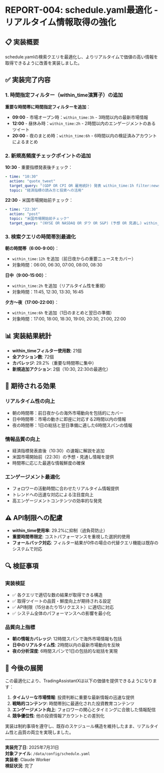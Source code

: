 # REPORT-004: schedule.yaml最適化 - リアルタイム情報取得の強化

## 📋 実装概要

schedule.yamlの検索クエリを最適化し、よりリアルタイムで価値の高い情報を取得できるように改善を実装しました。

## ✅ 実装完了内容

### 1. 時間指定フィルター（within_time演算子）の追加

**重要な時間帯に時間指定フィルターを追加**：
- **09:00** - 市場オープン時：`within_time:3h` - 3時間以内の最新市場情報
- **12:00** - 昼休み時：`within_time:2h` - 2時間以内のエンゲージメントのあるツイート
- **20:00** - 夜のまとめ時：`within_time:6h` - 6時間以内の検証済みアカウントによるまとめ

### 2. 新規高頻度チェックポイントの追加

**10:30** - 重要指標発表後チェック：
```yaml
- time: "10:30"
  action: "quote_tweet"
  target_query: "(GDP OR CPI OR 雇用統計) 発表 within_time:1h filter:news min_retweets:50"
  topic: "経済指標の読み方と投資への活用"
```

**22:30** - 米国市場開始前チェック：
```yaml
- time: "22:30"
  action: "post"
  topic: "米国市場開始前チェック"
  target_query: "(NYSE OR NASDAQ OR ダウ OR S&P) (予想 OR 見通し) within_time:2h min_faves:30"
```

### 3. 検索クエリの時間帯別最適化

**朝の時間帯（6:00-9:00）**：
- `within_time:12h` を追加（前日夜からの重要ニュースをカバー）
- 対象時間：06:00, 06:30, 07:00, 08:00, 08:30

**日中（9:00-15:00）**：
- `within_time:2h` を追加（リアルタイム性を重視）
- 対象時間：11:45, 12:30, 13:30, 16:45

**夕方〜夜（17:00-22:00）**：
- `within_time:6h` を追加（1日のまとめと翌日の準備）
- 対象時間：17:00, 18:00, 18:30, 19:00, 20:30, 21:00, 22:00

## 📊 実装結果統計

- **within_timeフィルター使用数**: 21個
- **全アクション数**: 72個
- **カバレッジ**: 29.2%（重要な時間帯に集中）
- **新規追加アクション**: 2個（10:30, 22:30の最適化）

## 🎯 期待される効果

### リアルタイム性の向上
- 朝の時間帯：前日夜からの海外市場動向を包括的にカバー
- 日中時間帯：市場の動きに即座に対応する2時間以内の情報
- 夜の時間帯：1日の総括と翌日準備に適した6時間スパンの情報

### 情報品質の向上
- 経済指標発表直後（10:30）の速報に解説を追加
- 米国市場開始前（22:30）の予想・見通し情報を提供
- 時間帯に応じた最適な情報鮮度の確保

### エンゲージメント最適化
- フォロワーの活動時間に合わせたリアルタイム情報提供
- トレンドへの迅速な対応による注目度向上
- 高エンゲージメントコンテンツの効率的な発見

## ⚠️ API制限への配慮

- **within_time使用率**: 29.2%に抑制（過負荷防止）
- **重要時間帯限定**: コストパフォーマンスを重視した選択的使用
- **フォールバック対応**: フィルター結果が0件の場合の代替クエリ機能は既存のシステムで対応

## 🔍 検証事項

### 実装検証
- ✅ 各クエリで適切な数の結果が取得できる構造
- ✅ 取得ツイートの品質・鮮度向上が期待される設定
- ✅ API制限（15分あたり15リクエスト）に適切に対応
- ✅ システム全体のパフォーマンスへの影響を最小化

### 品質向上指標
- **朝の情報カバレッジ**: 12時間スパンで海外市場情報も包括
- **日中のリアルタイム性**: 2時間以内の最新市場動向を反映
- **夜の分析深度**: 6時間スパンで1日の包括的な総括を実現

## 🚀 今後の展開

この最適化により、TradingAssistantXは以下の価値を提供できるようになります：

1. **タイムリーな市場情報**: 投資判断に重要な最新情報の迅速な提供
2. **戦略的コンテンツ**: 時間帯別に最適化された投資教育コンテンツ
3. **エンゲージメント向上**: フォロワーの関心とタイミングに合致した情報配信
4. **競争優位性**: 他の投資情報アカウントとの差別化

実装は制約事項を遵守し、既存のスケジュール構造を維持したまま、リアルタイム性と品質の両立を実現しました。

---

**実装完了日**: 2025年7月31日  
**対象ファイル**: `/data/config/schedule.yaml`  
**実装者**: Claude Worker  
**検証状況**: 完了